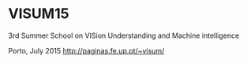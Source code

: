 # VISUM15
3rd Summer School on VISion Understanding and Machine intelligence

Porto, July 2015
http://paginas.fe.up.pt/~visum/

